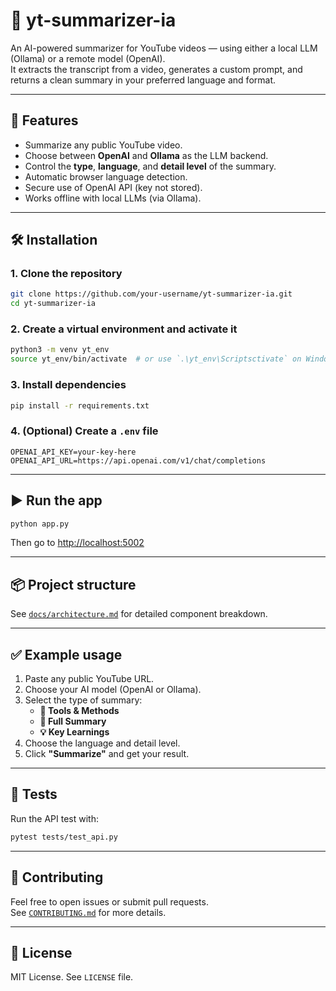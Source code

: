 # 🎥 yt-summarizer-ia

An AI-powered summarizer for YouTube videos — using either a local LLM (Ollama) or a remote model (OpenAI).  
It extracts the transcript from a video, generates a custom prompt, and returns a clean summary in your preferred language and format.

---

## 🚀 Features

- Summarize any public YouTube video.
- Choose between **OpenAI** and **Ollama** as the LLM backend.
- Control the **type**, **language**, and **detail level** of the summary.
- Automatic browser language detection.
- Secure use of OpenAI API (key not stored).
- Works offline with local LLMs (via Ollama).

---

## 🛠️ Installation

### 1. Clone the repository

```bash
git clone https://github.com/your-username/yt-summarizer-ia.git
cd yt-summarizer-ia
```

### 2. Create a virtual environment and activate it

```bash
python3 -m venv yt_env
source yt_env/bin/activate  # or use `.\yt_env\Scriptsctivate` on Windows
```

### 3. Install dependencies

```bash
pip install -r requirements.txt
```

### 4. (Optional) Create a `.env` file

```env
OPENAI_API_KEY=your-key-here
OPENAI_API_URL=https://api.openai.com/v1/chat/completions
```

---

## ▶️ Run the app

```bash
python app.py
```

Then go to [http://localhost:5002](http://localhost:5002)

---

## 📦 Project structure

See [`docs/architecture.md`](docs/architecture.md) for detailed component breakdown.

---

## ✅ Example usage

1. Paste any public YouTube URL.
2. Choose your AI model (OpenAI or Ollama).
3. Select the type of summary:
   - **🧰 Tools & Methods**
   - **📖 Full Summary**
   - **💡 Key Learnings**
4. Choose the language and detail level.
5. Click **"Summarize"** and get your result.

---

## 🧪 Tests

Run the API test with:

```bash
pytest tests/test_api.py
```

---

## 🤝 Contributing

Feel free to open issues or submit pull requests.  
See [`CONTRIBUTING.md`](CONTRIBUTING.md) for more details.

---

## 📘 License

MIT License. See `LICENSE` file.
